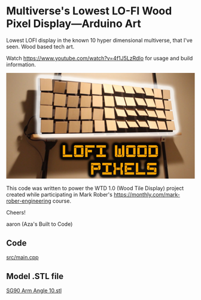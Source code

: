   # Multiverse's Lowest LO-FI Wood Pixel Display—Arduino Art 
  Lowest LOFI display in the known 10 hyper dimensional multiverse, that I've seen.  Wood based tech art.
  
  Watch https://www.youtube.com/watch?v=4f1J5LzRdIo for usage and build information.
  
  ![alt text](assets/wtd1.0_thumb.jpg)
  
  This code was written to power the WTD 1.0 (Wood Tile Display) project 
  created while participating in Mark Rober's 
  https://monthly.com/mark-rober-engineering course.
  
  Cheers!
  
  aaron (Aza's Built to Code)

  
  ## Code
  [src/main.cpp](src/main.cpp)
  
  ## Model .STL file
  [SG90 Arm Angle 10.stl](models/SG90%20Arm%20Angle%2010.stl)
  <!-- https://github.com/aaronse/ServoPixelDisplay/blob/main/models/SG90%20Arm%20Angle%2010.stl -->
  
  
